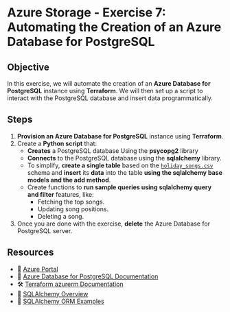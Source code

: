 # **Azure Storage - Exercise 7: Automating the Creation of an Azure Database for PostgreSQL**

## **Objective**

In this exercise, we will automate the creation of an **Azure Database for PostgreSQL** instance using **Terraform**. We will then set up a script to interact with the PostgreSQL database and insert data programmatically.

## **Steps**

1. **Provision an Azure Database for PostgreSQL** instance using **Terraform**.
2. Create a **Python script** that:
    - **Creates** a PostgreSQL database Using the **psycopg2** library
    - **Connects** to the PostgreSQL database using the **sqlalchemy** library.
    - To simplify, **create a single table** based on the [`holiday_songs.csv`](./data/holiday_songs.csv) schema and **insert** its **data** into the table **using the sqlalchemy base models and the add method**.
    - Create functions to **run sample queries using sqlalchemy query and filter** features, like:
        - Fetching the top songs.
        - Updating song positions.
        - Deleting a song. 
3. Once you are done with the exercise, **delete** the Azure Database for PostgreSQL server.

## **Resources**

- 📌 [Azure Portal](https://portal.azure.com)
- 📖 [Azure Database for PostgreSQL Documentation](https://learn.microsoft.com/en-us/azure/postgresql/)
- 🛠 [Terraform azurerm Documentation](https://registry.terraform.io/providers/hashicorp/azurerm/latest/docs)
- 📖 [SQLAlchemy Overview](https://docs.sqlalchemy.org/en/14/intro.html#code-examples)
- 📖 [SQLAlchemy ORM Examples](https://docs.sqlalchemy.org/en/14/orm/examples.html)